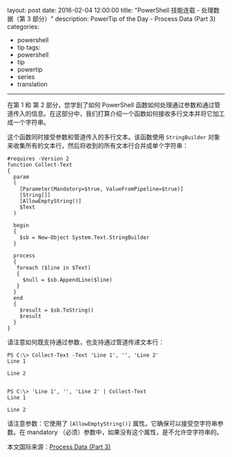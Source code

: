 layout: post
date: 2016-02-04 12:00:00
title: "PowerShell 技能连载 - 处理数据（第 3 部分）"
description: PowerTip of the Day - Process Data (Part 3)
categories:
- powershell
- tip
tags:
- powershell
- tip
- powertip
- series
- translation
---
在第 1 和 第 2 部分，您学到了如何 PowerShell 函数如何处理通过参数和通过管道传入的信息。在这部分中，我们打算介绍一个函数如何接收多行文本并将它加工成一个字符串。

这个函数同时接受参数和管道传入的多行文本。该函数使用 `StringBuilder` 对象来收集所有的文本行，然后将收到的所有文本行合并成单个字符串：

    #requires -Version 2
    function Collect-Text
    {
      param
      (
        [Parameter(Mandatory=$true, ValueFromPipeline=$true)]
        [String[]]
        [AllowEmptyString()]
        $Text
      )
    
      begin
      {
        $sb = New-Object System.Text.StringBuilder
      }
    
      process
      {
       foreach ($line in $Text)
       {
         $null = $sb.AppendLine($line)
       }
      }
      end
      {
        $result = $sb.ToString()
        $result
      }
    }

请注意如何既支持通过参数，也支持通过管道传递文本行：

    PS C:\> Collect-Text -Text 'Line 1', '', 'Line 2'
    Line 1
    
    Line 2
    
    
    PS C:\> 'Line 1', '', 'Line 2' | Collect-Text
    Line 1
    
    Line 2

请注意参数：它使用了 `[AllowEmptyString()]` 属性。它确保可以接受空字符串参数。在 mandatory （必须）参数中，如果没有这个属性，是不允许空字符串的。

<!--more-->
本文国际来源：[Process Data (Part 3)](http://community.idera.com/powershell/powertips/b/tips/posts/process-data-part-3)
